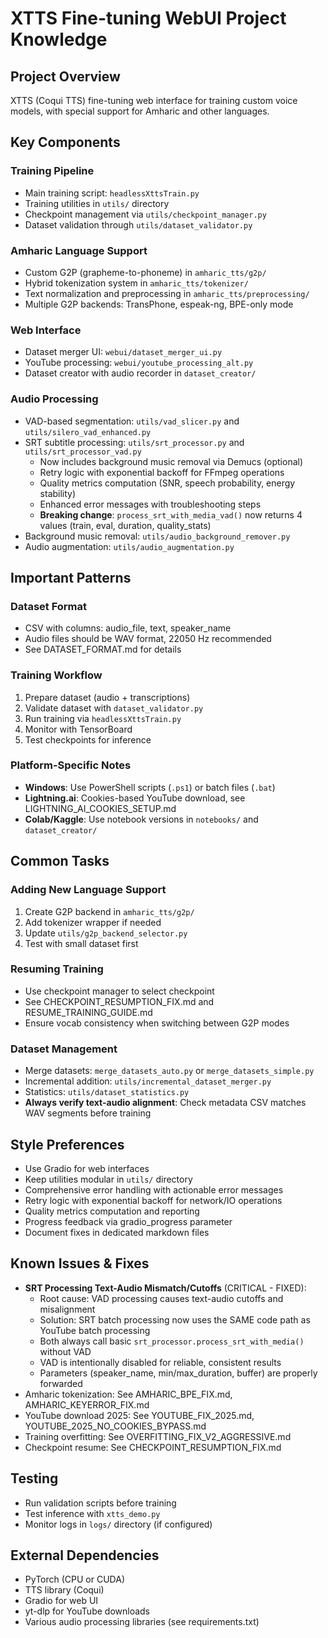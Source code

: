 # XTTS Fine-tuning WebUI Project Knowledge

## Project Overview
XTTS (Coqui TTS) fine-tuning web interface for training custom voice models, with special support for Amharic and other languages.

## Key Components

### Training Pipeline
- Main training script: `headlessXttsTrain.py`
- Training utilities in `utils/` directory
- Checkpoint management via `utils/checkpoint_manager.py`
- Dataset validation through `utils/dataset_validator.py`

### Amharic Language Support
- Custom G2P (grapheme-to-phoneme) in `amharic_tts/g2p/`
- Hybrid tokenization system in `amharic_tts/tokenizer/`
- Text normalization and preprocessing in `amharic_tts/preprocessing/`
- Multiple G2P backends: TransPhone, espeak-ng, BPE-only mode

### Web Interface
- Dataset merger UI: `webui/dataset_merger_ui.py`
- YouTube processing: `webui/youtube_processing_alt.py`
- Dataset creator with audio recorder in `dataset_creator/`

### Audio Processing
- VAD-based segmentation: `utils/vad_slicer.py` and `utils/silero_vad_enhanced.py`
- SRT subtitle processing: `utils/srt_processor.py` and `utils/srt_processor_vad.py`
  - Now includes background music removal via Demucs (optional)
  - Retry logic with exponential backoff for FFmpeg operations
  - Quality metrics computation (SNR, speech probability, energy stability)
  - Enhanced error messages with troubleshooting steps
  - **Breaking change**: `process_srt_with_media_vad()` now returns 4 values (train, eval, duration, quality_stats)
- Background music removal: `utils/audio_background_remover.py`
- Audio augmentation: `utils/audio_augmentation.py`

## Important Patterns

### Dataset Format
- CSV with columns: audio_file, text, speaker_name
- Audio files should be WAV format, 22050 Hz recommended
- See DATASET_FORMAT.md for details

### Training Workflow
1. Prepare dataset (audio + transcriptions)
2. Validate dataset with `dataset_validator.py`
3. Run training via `headlessXttsTrain.py`
4. Monitor with TensorBoard
5. Test checkpoints for inference

### Platform-Specific Notes
- **Windows**: Use PowerShell scripts (`.ps1`) or batch files (`.bat`)
- **Lightning.ai**: Cookies-based YouTube download, see LIGHTNING_AI_COOKIES_SETUP.md
- **Colab/Kaggle**: Use notebook versions in `notebooks/` and `dataset_creator/`

## Common Tasks

### Adding New Language Support
1. Create G2P backend in `amharic_tts/g2p/`
2. Add tokenizer wrapper if needed
3. Update `utils/g2p_backend_selector.py`
4. Test with small dataset first

### Resuming Training
- Use checkpoint manager to select checkpoint
- See CHECKPOINT_RESUMPTION_FIX.md and RESUME_TRAINING_GUIDE.md
- Ensure vocab consistency when switching between G2P modes

### Dataset Management
- Merge datasets: `merge_datasets_auto.py` or `merge_datasets_simple.py`
- Incremental addition: `utils/incremental_dataset_merger.py`
- Statistics: `utils/dataset_statistics.py`
- **Always verify text-audio alignment**: Check metadata CSV matches WAV segments before training

## Style Preferences
- Use Gradio for web interfaces
- Keep utilities modular in `utils/` directory
- Comprehensive error handling with actionable error messages
- Retry logic with exponential backoff for network/IO operations
- Quality metrics computation and reporting
- Progress feedback via gradio_progress parameter
- Document fixes in dedicated markdown files

## Known Issues & Fixes
- **SRT Processing Text-Audio Mismatch/Cutoffs** (CRITICAL - FIXED): 
  - Root cause: VAD processing causes text-audio cutoffs and misalignment
  - Solution: SRT batch processing now uses the SAME code path as YouTube batch processing
  - Both always call basic `srt_processor.process_srt_with_media()` without VAD
  - VAD is intentionally disabled for reliable, consistent results
  - Parameters (speaker_name, min/max_duration, buffer) are properly forwarded
- Amharic tokenization: See AMHARIC_BPE_FIX.md, AMHARIC_KEYERROR_FIX.md
- YouTube download 2025: See YOUTUBE_FIX_2025.md, YOUTUBE_2025_NO_COOKIES_BYPASS.md
- Training overfitting: See OVERFITTING_FIX_V2_AGGRESSIVE.md
- Checkpoint resume: See CHECKPOINT_RESUMPTION_FIX.md

## Testing
- Run validation scripts before training
- Test inference with `xtts_demo.py`
- Monitor logs in `logs/` directory (if configured)

## External Dependencies
- PyTorch (CPU or CUDA)
- TTS library (Coqui)
- Gradio for web UI
- yt-dlp for YouTube downloads
- Various audio processing libraries (see requirements.txt)